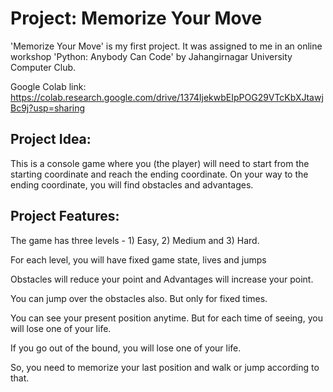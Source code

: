 # Project: Memorize Your Move
'Memorize Your Move' is my first project. It was assigned to me in an online workshop 'Python: Anybody Can Code' by Jahangirnagar University Computer Club.

Google Colab link: https://colab.research.google.com/drive/1374IjekwbEIpPOG29VTcKbXJtawjBc9j?usp=sharing

## Project Idea:
This is a console game where you (the player) will need to start from the starting coordinate and reach the ending coordinate.
On your way to the ending coordinate, you will find obstacles and advantages.

## Project Features:
The game has three levels - 1) Easy, 2) Medium and 3) Hard.

For each level, you will have fixed game state, lives and jumps

Obstacles will reduce your point and Advantages will increase your point.

You can jump over the obstacles also. But only for fixed times.

You can see your present position anytime. But for each time of seeing, you will lose one of your life.

If you go out of the bound, you will lose one of your life.

So, you need to memorize your last position and walk or jump according to that.
